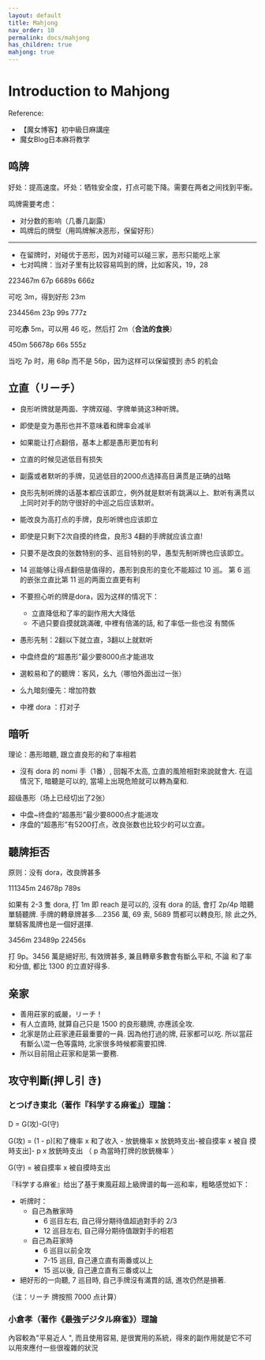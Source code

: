```yaml
---
layout: default
title: Mahjong
nav_order: 10
permalink: docs/mahjong
has_children: true
mahjong: true
---
```


# Introduction to Mahjong

Reference:

- 【魔女博客】初中級日麻講座
- 魔女Blog日本麻将教学

## 鸣牌

好处：提高速度。坏处：牺牲安全度，打点可能下降。需要在两者之间找到平衡。

鸣牌需要考虑：

- 对分数的影响（几番几副露）
- 鸣牌后的牌型（用鸣牌解决恶形，保留好形）

------------------------

- 在留牌时，对碰优于恶形，因为对碰可以碰三家，恶形只能吃上家
- 七对鸣牌：当对子里有比较容易鸣到的牌，比如客风，19，28

<div class="mahjong">223467m 67p 6689s 666z</div>

可吃 3m，得到好形 23m

<div class="mahjong">234456m 23p 99s 777z</div>

可吃**赤** 5m，可以用 46 吃，然后打 2m（**合法的食换**）

<div class="mahjong">450m 56678p 66s 555z</div>

当吃 7p 时，用 68p 而不是 56p，因为这样可以保留摸到 赤5 的机会

## 立直（リーチ）

- 良形听牌就是两面、字牌双碰、字牌单骑这3种听牌。
- 即使是变为愚形也并不意味着和牌率会减半
- 如果能让打点翻倍，基本上都是愚形更加有利

- 立直的时候见逃低目有损失 
- 副露或者默听的手牌，见逃低目的2000点选择高目满贯是正确的战略

- 良形先制听牌的话基本都应该即立，例外就是默听有跳满以上、默听有满贯以上同时对手的防守很好的中巡之后应该默听。
- 能改良为高打点的手牌，良形听牌也应该即立
- 即使是只剩下2次自摸的终盘，良形3 4翻的手牌就应该立直!
- 只要不是改良的张数特别的多、巡目特别的早，愚型先制听牌也应该即立。
- 14 巡能够让得点翻倍是值得的，愚形到良形的变化不能超过 10 巡。 第 6 巡的嵌张立直比第 11 巡的两面立直更有利
- 不要担心听的牌是dora，因为这样的情况下：
  - 立直降低和了率的副作用大大降低
  - 不過只要自摸就跳滿確, 中裡有倍滿的話, 和了率低一些也沒 有關係

- 愚形先制：2翻以下就立直，3翻以上就默听
- 中盘终盘的“超愚形”最少要8000点才能进攻

- 選較易和了的聽牌：客风，幺九（哪怕外面出过一张）
- 么九暗刻優先：增加符数
- 中裡 dora ：打对子

## 暗听

理论：愚形暗聽, 跟立直良形的和了率相若

- 沒有 dora 的 nomi 手（1番）, 回報不太高, 立直的風險相對來說就會大. 在這情況下, 暗聽是可以的, 當場上出現危險就可以轉為棄和.

超级愚形（场上已经切出了2张）

- 中盘~终盘的“超愚形”最少要8000点才能进攻 
- 序盘的“超愚形”有5200打点，改良张数也比较少的可以立直。

## 聽牌拒否

原则：没有 dora，改良牌甚多

<div class="mahjong">111345m 24678p 789s</div>

如果有 2-3 隻 dora, 打 1m 即 reach 是可以的, 沒有 dora 的話, 會打 2p/4p 暗聽單騎聽牌. 手牌的轉章牌甚多....2356 萬, 69 索, 5689 筒都可以轉良形, 除 此之外, 單騎客風牌也是一個好選擇.

<div class="mahjong">3456m 23489p 22456s</div>

打 9p。3456 萬是絕好形, 有效牌甚多, 兼且轉章多數會有斷么平和, 不論 和了率和分值, 都比 1300 的立直好得多.

## 亲家

- 善用莊家的威嚴，リーチ！
- 有人立直時, 就算自己只是 1500 的良形聽牌, 亦應該全攻.
- 北家是防止莊家連莊最重要的一員. 因為他打過的牌, 莊家都可以吃. 所以當莊有斷么\混一色等露時, 北家很多時候都需要扣牌.
- 所以目前阻止莊家和是第一要務.

## 攻守判斷(押し引 き)

### とつげき東北（著作『科学する麻雀』）理論： 

D = G(攻)-G(守)

G(攻) = (1 - p)[和了機率 x 和了收入 - 放銃機率 x 放銃時支出-被自摸率 x 被自 摸時支出]- p x 放銃時支出    （ p 為當時打牌的放銃機率 ）

G(守) = 被自摸率 x 被自摸時支出

『科学する麻雀』给出了基于東風莊超上級牌谱的每一巡和率，粗略感觉如下：

- 听牌时：
  - 自己為散家時
    - 6 巡目左右, 自己得分期待值超過對手的 2/3 
    - 12 巡目左右, 自己得分期待值跟對手的相若
  - 自己為莊家時
    - 6 巡目以前全攻
    - 7-15 巡目, 自己連立直有兩番或以上 
    - 15 巡以後, 自己連立直有三番或以上
- 絕好形的一向聽, 7 巡目時, 自己手牌沒有滿貫的話, 進攻仍然是損著.

（注：リーチ 牌按照 7000 点计算）

### 小倉孝（著作《最強デジタル麻雀》）理論

內容較為"平易近人 ", 而且使用容易, 是很實用的系統，得來的副作用就是它不可以用來應付一些很複雜的狀況




